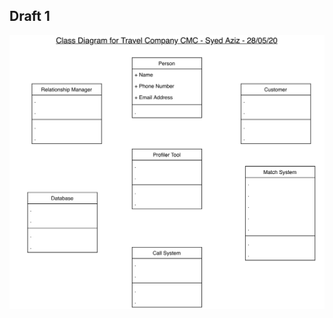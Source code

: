 ## Draft 1
![Class Diagram Draft 1](https://github.com/13078326j/Tut12-Group2/blob/master/Class%20Diagram%20Iterative%201.png)
